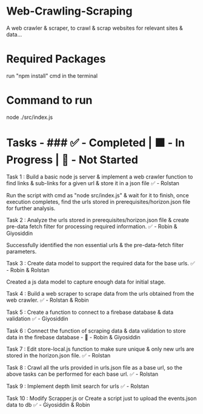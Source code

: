 # Web-Crawling-Scraping

A web crawler & scraper, to crawl & scrap websites for relevant sites & data...

# Required Packages

run "npm install" cmd in the terminal

# Command to run 

node ./src/index.js

# Tasks - ### ✅ - Completed | 🟧 - In Progress | 🔲 - Not Started 

Task 1 : Build a basic node js server & implement a web crawler function to find links & sub-links for a given url & store it in a json file ✅ - Rolstan

Run the script with cmd as "node src/index.js" & wait for it to finish, once execution completes, find the urls stored in prerequisites/horizon.json file for further analysis.

Task 2 : Analyze the urls stored in prerequisites/horizon.json file & create pre-data fetch filter for processing required information. ✅ - Robin & Giyosiddin 

Successfully identified the non essential urls & the pre-data-fetch filter parameters.

Task 3 : Create data model to support the required data for the base urls. ✅ - Robin & Rolstan

Created a js data model to capture enough data for initial stage. 

Task 4 : Build a web scraper to scrape data from the urls obtained from the web crawler. ✅ - Rolstan & Robin

Task 5 : Create a function to connect to a firebase database & data validation ✅ - Giyosiddin

Task 6 : Connect the function of scraping data & data validation to store data in the firebase database - 🔲 - Robin & Giyosiddin 

Task 7 : Edit store-local.js function to make sure unique & only new urls are stored in the horizon.json file. ✅ - Rolstan

Task 8 : Crawl all the urls provided in urls.json file as a base url, so the above tasks can be performed for each base url. ✅ - Rolstan

Task 9 : Implement depth limit search for urls ✅ - Rolstan

Task 10 : Modify Scrapper.js or Create a script just to upload the events.json data to db ✅ - Giyosiddin & Robin

